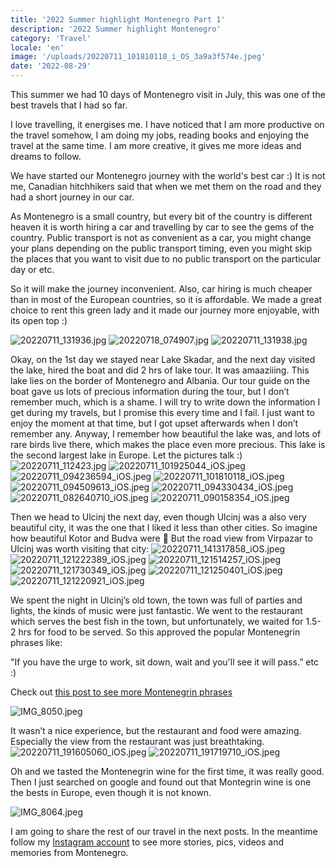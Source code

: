 ```yaml
---
title: '2022 Summer highlight Montenegro Part 1'
description: '2022 Summer highlight Montenegro'
category: 'Travel'
locale: 'en'
image: '/uploads/20220711_101810118_i_OS_3a9a3f574e.jpeg'
date: '2022-08-29'
---
```


This summer we had 10 days of Montenegro visit in July, this was one of the best travels that I had so far.

I love travelling, it energises me. I have noticed that I am more productive on the travel somehow, I am doing my jobs, reading books and enjoying the travel at the same time. I am more creative, it gives me more ideas and dreams to follow.

We have started our Montenegro journey with the world's best car :) It is not me, Canadian hitchhikers said that when we met them on the road and they had a short journey in our car.

As Montenegro is a small country, but every bit of the country is different heaven it is worth hiring a car and travelling by car to see the gems of the country. Public transport is not as convenient as a car, you might change your plans depending on the public transport timing, even you might skip the places that you want to visit due to no public transport on the particular day or etc.

So it will make the journey inconvenient. Also, car hiring is much cheaper than in most of the European countries, so it is affordable. We made a great choice to rent this green lady and it made our journey more enjoyable, with its open top :)

![20220711_131936.jpg](/uploads/20220711_131936_e4f0ff8779.jpg)
![20220718_074907.jpg](/uploads/20220718_074907_46f8404500.jpg)
![20220711_131938.jpg](/uploads/20220711_131938_383c13491a.jpg)

Okay, on the 1st day we stayed near Lake Skadar, and the next day visited the lake, hired the boat and did 2 hrs of lake tour. It was amaaziiing. This lake lies on the border of Montenegro and Albania. Our tour guide on the boat gave us lots of precious information during the tour, but I don’t remember much, which is a shame. I will try to write down the information I get during my travels, but I promise this every time and I fail. I just want to enjoy the moment at that time, but I got upset afterwards when I don’t remember any. Anyway, I remember how beautiful the lake was, and lots of rare birds live there, which makes the place even more precious. This lake is the second largest lake in  Europe. Let the pictures talk :)
![20220711_112423.jpg](/uploads/20220711_112423_ccee897583.jpg)
![20220711_101925044_iOS.jpeg](/uploads/20220711_101925044_i_OS_f5825dbc0b.jpeg)
![20220711_094236594_iOS.jpeg](/uploads/20220711_094236594_i_OS_0125f28e19.jpeg)
![20220711_101810118_iOS.jpeg](/uploads/20220711_101810118_i_OS_3a9a3f574e.jpeg)
![20220711_094509613_iOS.jpeg](/uploads/20220711_094509613_i_OS_385b248b80.jpeg)
![20220711_094330434_iOS.jpeg](/uploads/20220711_094330434_i_OS_592172cf07.jpeg)
![20220711_082640710_iOS.jpeg](/uploads/20220711_082640710_i_OS_07a65bdfa4.jpeg)
![20220711_090158354_iOS.jpeg](/uploads/20220711_090158354_i_OS_6d9ec44054.jpeg)

Then we head to Ulcinj the next day, even though Ulcinj was a also very beautiful city, it was the one that I liked it less than other cities. So imagine how beautiful Kotor and Budva were 🙂 But the road view from Virpazar to Ulcinj was worth visiting that city:
![20220711_141317858_iOS.jpeg](/uploads/20220711_141317858_i_OS_dc858bd1c9.jpeg)
![20220711_121222389_iOS.jpeg](/uploads/20220711_121222389_i_OS_1a0b8a0402.jpeg)
![20220711_121514257_iOS.jpeg](/uploads/20220711_121514257_i_OS_ea9f22bed4.jpeg)
![20220711_121730349_iOS.jpeg](/uploads/20220711_121730349_i_OS_20d3ec353f.jpeg)
![20220711_121250401_iOS.jpeg](/uploads/20220711_121250401_i_OS_76bd2ab8b7.jpeg)
![20220711_121220921_iOS.jpeg](/uploads/20220711_121220921_i_OS_1868ac329a.jpeg)

We spent the night in Ulcinj’s old town, the town was full of parties and lights, the kinds of music were just fantastic. We went to the restaurant which serves the best fish in the town, but unfortunately, we waited for 1.5-2 hrs for food to be served. So this approved the popular Montenegrin phrases like:

"If you have the urge to work, sit down, wait and
you'll see it will pass.” etc :)

Check out [this post to see more Montenegrin phrases](https://www.instagram.com/p/CgC0bUyjLtg/)

![IMG_8050.jpeg](/uploads/IMG_8050_858ad82407.jpeg)

It wasn’t a nice experience, but the restaurant and food were amazing. Especially the view from the restaurant was just breathtaking.
![20220711_191605060_iOS.jpeg](/uploads/20220711_191605060_i_OS_647ff9445d.jpeg)
![20220711_191719710_iOS.jpeg](/uploads/20220711_191719710_i_OS_852c9559de.jpeg)

Oh and we tasted the Montenegrin wine for the first time, it was really good. Then I just searched on google and found out that Montegrin wine is one the bests in Europe, even though it is not known.

![IMG_8064.jpeg](/uploads/IMG_8064_e666f8a552.jpeg)

I am going to share the rest of our travel in the next posts. In the meantime follow my [Instagram account](https://www.instagram.com/gani.raa/) to see more stories, pics, videos and memories from Montenegro.
